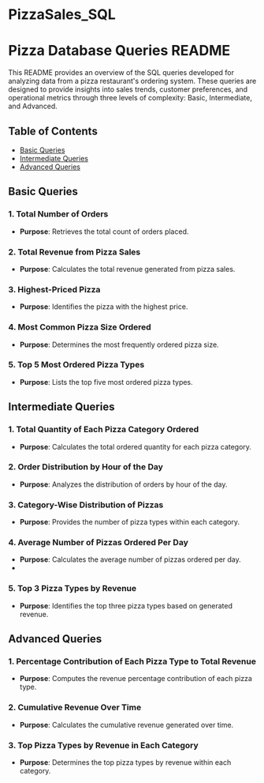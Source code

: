 # PizzaSales_SQL


# Pizza Database Queries README

This README provides an overview of the SQL queries developed for analyzing data from a pizza restaurant's ordering system. These queries are designed to provide insights into sales trends, customer preferences, and operational metrics through three levels of complexity: Basic, Intermediate, and Advanced.

## Table of Contents

- [Basic Queries](#basic-queries)
- [Intermediate Queries](#intermediate-queries)
- [Advanced Queries](#advanced-queries)


## Basic Queries

### 1. Total Number of Orders
- **Purpose**: Retrieves the total count of orders placed.

### 2. Total Revenue from Pizza Sales
- **Purpose**: Calculates the total revenue generated from pizza sales.

### 3. Highest-Priced Pizza
- **Purpose**: Identifies the pizza with the highest price.

### 4. Most Common Pizza Size Ordered
- **Purpose**: Determines the most frequently ordered pizza size.

### 5. Top 5 Most Ordered Pizza Types
- **Purpose**: Lists the top five most ordered pizza types.

## Intermediate Queries

### 1. Total Quantity of Each Pizza Category Ordered
- **Purpose**: Calculates the total ordered quantity for each pizza category.

### 2. Order Distribution by Hour of the Day
- **Purpose**: Analyzes the distribution of orders by hour of the day.

### 3. Category-Wise Distribution of Pizzas
- **Purpose**: Provides the number of pizza types within each category.

### 4. Average Number of Pizzas Ordered Per Day
- **Purpose**: Calculates the average number of pizzas ordered per day.
- 
### 5. Top 3 Pizza Types by Revenue
- **Purpose**: Identifies the top three pizza types based on generated revenue.

## Advanced Queries

### 1. Percentage Contribution of Each Pizza Type to Total Revenue
- **Purpose**: Computes the revenue percentage contribution of each pizza type.

### 2. Cumulative Revenue Over Time
- **Purpose**: Calculates the cumulative revenue generated over time.

### 3. Top Pizza Types by Revenue in Each Category
- **Purpose**: Determines the top pizza types by revenue within each category.

